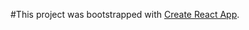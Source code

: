 #This project was bootstrapped with [Create React App](https://github.com/facebook/create-react-app).
